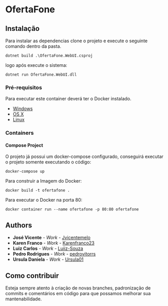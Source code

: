 # OfertaFone

## Instalação

Para instalar as dependencias clone o projeto e execute o seguinte comando dentro da pasta.

```shell
dotnet build .\OfertaFone.WebUI.csproj
```

logo após execute o sistema:

```
dotnet run OfertaFone.WebUI.dll
```

### Pré-requisitos

Para executar este container deverá ter o Docker instalado.

* [Windows](https://docs.docker.com/windows/started)
* [OS X](https://docs.docker.com/mac/started/)
* [Linux](https://docs.docker.com/linux/started/)

### Containers

#### Compose Project

O projeto já possui um docker-compose configurado, conseguirá executar o projeto somente executando o código:

```shell
docker-compose up
```

Para construir a Imagem do Docker:

```shell
docker build -t ofertafone .
```

Para executar o Docker na porta 80:

```shell
docker container run --name ofertafone -p 80:80 ofertafone
```

## Authors

* **José Vicente** - *Work* - [Jvicentemelo](https://github.com/Jvicentemelo)
* **Karen Franco** - *Work* - [Karenfranco23](https://github.com/Karenfranco23)
* **Luiz Carlos** - *Work* - [Luiiz-Souza](https://github.com/Luiiz-Souza)
* **Pedro Rodrigues** - *Work* - [pedrovitorrs](https://github.com/pedrovitorrs)
* **Ursula Daniela** - *Work* - [Ursula01](https://github.com/Ursula01)

## Como contribuir

Esteja sempre atento à criação de novas branches, padronização de commits e comentários em código
para que possamos melhorar sua mantenabilidade.
